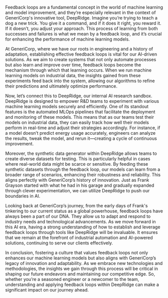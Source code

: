 Feedback loops are a fundamental concept in the world of machine learning and model improvement, and they’re especially relevant in the context of GeneriCorp's innovative tool, DeepRidge. Imagine you’re trying to teach a dog a new trick. You give it a command, and if it does it right, you reward it. If it doesn’t, you adjust your approach. This process of learning from both successes and failures is what we mean by a feedback loop, and it’s crucial for enhancing the performance of machine learning models.

At GeneriCorp, where we have our roots in engineering and a history of adaptation, establishing effective feedback loops is vital for our AI-driven solutions. As we aim to create systems that not only automate processes but also learn and improve over time, feedback loops become the mechanism through which that learning occurs. When we run machine learning models on industrial data, the insights gained from these experiments feed back into the system, allowing our algorithms to refine their predictions and ultimately optimize performance.

Now, let’s connect this to DeepRidge, our internal AI research sandbox. DeepRidge is designed to empower R&D teams to experiment with various machine learning models securely and efficiently. One of its standout features is the automated MLOps pipelines that facilitate the deployment and monitoring of these models. This means that as our teams test their models on industrial data, they can easily track how well their models perform in real-time and adjust their strategies accordingly. For instance, if a model doesn’t predict energy usage accurately, engineers can analyze the results, tweak the model, and rerun it—creating a cycle of continuous improvement.

Moreover, the synthetic data generator within DeepRidge allows teams to create diverse datasets for testing. This is particularly helpful in cases where real-world data might be scarce or sensitive. By feeding these synthetic datasets through the feedback loop, our models can learn from a broader range of scenarios, enhancing their robustness and reliability. This aligns perfectly with GeneriCorp’s history of innovation. Just as Frank Grayson started with what he had in his garage and gradually expanded through clever experimentation, we can utilize DeepRidge to push our boundaries in AI.

Looking back at GeneriCorp’s journey, from the early days of Frank's tinkering to our current status as a global powerhouse, feedback loops have always been a part of our DNA. They allow us to adapt and respond to industry needs and technological advancements. As we move forward in this AI era, having a strong understanding of how to establish and leverage feedback loops through tools like DeepRidge will be invaluable. It ensures that we remain at the forefront of industrial automation and AI-powered solutions, continuing to serve our clients effectively.

In conclusion, fostering a culture that values feedback loops not only enhances our machine learning models but also aligns with GeneriCorp’s legacy of innovation and adaptability. As we embrace new technologies and methodologies, the insights we gain through this process will be critical in shaping our future endeavors and maintaining our competitive edge. So, whether you’re a seasoned engineer or a newcomer to the team, understanding and applying feedback loops within DeepRidge can make a significant impact on our journey ahead.